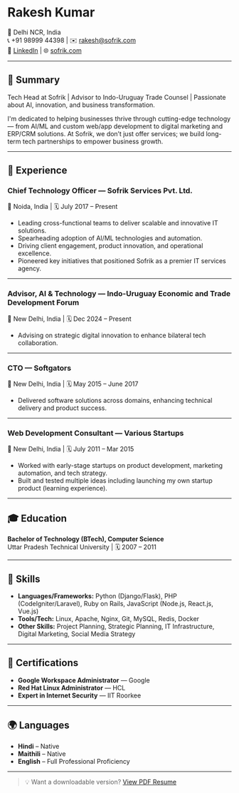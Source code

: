 # Rakesh Kumar

📍 Delhi NCR, India  
📞 +91 98999 44398 | ✉️ rakesh@sofrik.com  
🔗 [LinkedIn](https://www.linkedin.com/in/rakesh-k-choudhary) | 🌐 [sofrik.com](https://www.sofrik.com)

---

## 🧠 Summary

Tech Head at Sofrik | Advisor to Indo-Uruguay Trade Counsel | Passionate about AI, innovation, and business transformation.

I'm dedicated to helping businesses thrive through cutting-edge technology — from AI/ML and custom web/app development to digital marketing and ERP/CRM solutions. At Sofrik, we don’t just offer services; we build long-term tech partnerships to empower business growth.

---

## 💼 Experience

### **Chief Technology Officer — Sofrik Services Pvt. Ltd.**  
📍 Noida, India | 🗓️ July 2017 – Present

- Leading cross-functional teams to deliver scalable and innovative IT solutions.  
- Spearheading adoption of AI/ML technologies and automation.  
- Driving client engagement, product innovation, and operational excellence.  
- Pioneered key initiatives that positioned Sofrik as a premier IT services agency.

---

### **Advisor, AI & Technology — Indo-Uruguay Economic and Trade Development Forum**  
📍 New Delhi, India | 🗓️ Dec 2024 – Present

- Advising on strategic digital innovation to enhance bilateral tech collaboration.

---

### **CTO — Softgators**  
📍 New Delhi, India | 🗓️ May 2015 – June 2017

- Delivered software solutions across domains, enhancing technical delivery and product success.

---

### **Web Development Consultant — Various Startups**  
📍 New Delhi, India | 🗓️ July 2011 – Mar 2015

- Worked with early-stage startups on product development, marketing automation, and tech strategy.  
- Built and tested multiple ideas including launching my own startup product (learning experience).

---

## 🎓 Education

**Bachelor of Technology (BTech), Computer Science**  
Uttar Pradesh Technical University | 🗓️ 2007 – 2011

---

## 🧰 Skills

- **Languages/Frameworks:** Python (Django/Flask), PHP (CodeIgniter/Laravel), Ruby on Rails, JavaScript (Node.js, React.js, Vue.js)  
- **Tools/Tech:** Linux, Apache, Nginx, Git, MySQL, Redis, Docker  
- **Other Skills:** Project Planning, Strategic Planning, IT Infrastructure, Digital Marketing, Social Media Strategy

---

## 📜 Certifications

- **Google Workspace Administrator** — Google  
- **Red Hat Linux Administrator** — HCL  
- **Expert in Internet Security** — IIT Roorkee

---

## 🌍 Languages

- **Hindi** – Native  
- **Maithili** – Native  
- **English** – Full Professional Proficiency

---

> 💡 Want a downloadable version? [View PDF Resume](https://github.com/yourusername/resume/raw/main/Rakesh_Kumar_Resume.pdf)
